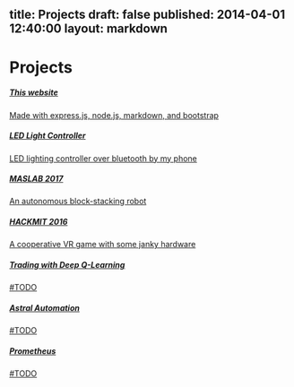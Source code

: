 title: Projects
draft: false
published: 2014-04-01 12:40:00
layout: markdown
---
 
# Projects

<div class="list-group">
  <a href="https://github.com/milokhl/personal-website" class="list-group-item list-group-item-action flex-column align-items-start">
    <div class="d-flex w-100 justify-content-between">
      <h5 class="mb-1">This website</h5>
    </div>
   	<p class="mb-1">Made with express.js, node.js, markdown, and bootstrap </p>
  </a>

  <a href="/pages/led-light-controller" class="list-group-item list-group-item-action flex-column align-items-start">
    <div class="d-flex w-100 justify-content-between">
      <h5 class="mb-1">LED Light Controller</h5>
    </div>
   	<p class="mb-1">LED lighting controller over bluetooth by my phone </p>
  </a>

  <a href="/pages/maslab-2017" class="list-group-item list-group-item-action flex-column align-items-start">
    <div class="d-flex w-100 justify-content-between">
      <h5 class="mb-1">MASLAB 2017</h5>
    </div>
   	<p class="mb-1">An autonomous block-stacking robot </p>
  </a>

  <a href="https://devpost.com/software/tourdemarsvr" class="list-group-item list-group-item-action flex-column align-items-start">
    <div class="d-flex w-100 justify-content-between">
      <h5 class="mb-1">HACKMIT 2016</h5>
    </div>
   	<p class="mb-1">A cooperative VR game with some janky hardware</p>
  </a>

  <a href="#" class="list-group-item list-group-item-action flex-column align-items-start">
    <div class="d-flex w-100 justify-content-between">
      <h5 class="mb-1">Trading with Deep Q-Learning</h5>
    </div>
   	<p class="mb-1">#TODO</p>
  </a>

  <a href="#" class="list-group-item list-group-item-action flex-column align-items-start">
    <div class="d-flex w-100 justify-content-between">
      <h5 class="mb-1">Astral Automation</h5>
    </div>
   	<p class="mb-1">#TODO</p>
  </a>

  <a href="#" class="list-group-item list-group-item-action flex-column align-items-start">
    <div class="d-flex w-100 justify-content-between">
      <h5 class="mb-1">Prometheus</h5>
    </div>
   	<p class="mb-1">#TODO</p>
  </a>
</div>
